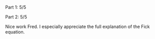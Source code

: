 Part 1:  5/5

Part 2:  5/5

Nice work Fred. I especially appreciate the full explanation of the Fick equation.

